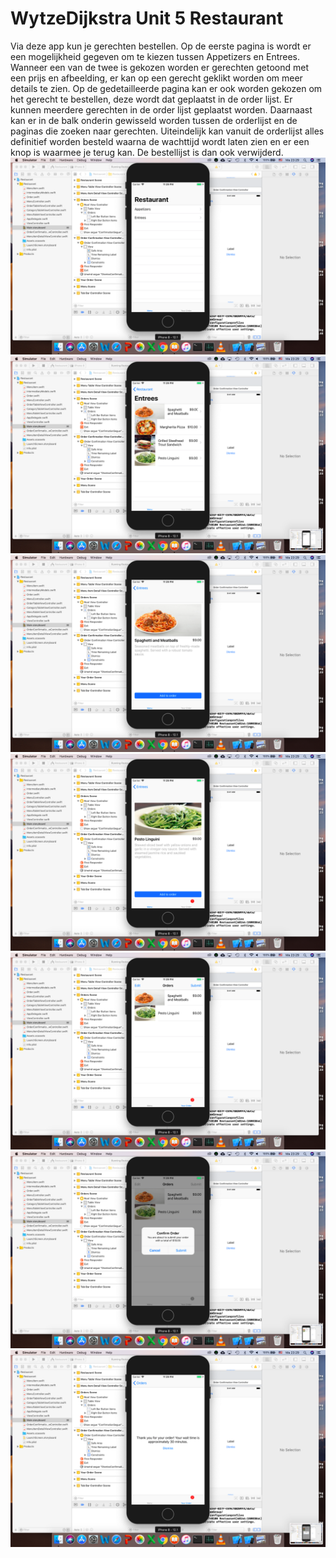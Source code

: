 # WytzeDijkstra Unit 5 Restaurant
Via deze app kun je gerechten bestellen. Op de eerste pagina is wordt er een mogelijkheid gegeven om te kiezen tussen Appetizers en Entrees.
Wanneer een van de twee is gekozen worden er gerechten getoond met een prijs en afbeelding, er kan op een gerecht geklikt worden om meer details te zien.
Op de gedetailleerde pagina kan er ook worden gekozen om het gerecht te bestellen, deze wordt dat geplaatst in de order lijst.
Er kunnen meerdere gerechten in de order lijst geplaatst worden. Daarnaast kan er in de balk onderin gewisseld worden tussen de orderlijst en de paginas die zoeken naar gerechten.
Uiteindelijk kan vanuit de orderlijst alles definitief worden besteld waarna de wachttijd wordt laten zien en er een knop is waarmee je terug kan. De bestellijst is dan ook verwijderd.
![alt text](https://github.com/wytzz/WytzeDijkstra-Unit5-Restaurant/blob/master/doc/Schermafbeelding%202018-12-10%20om%2023.29.16.png)
![alt text](https://github.com/wytzz/WytzeDijkstra-Unit5-Restaurant/blob/master/doc/Schermafbeelding%202018-12-10%20om%2023.29.18.png)
![alt text](https://github.com/wytzz/WytzeDijkstra-Unit5-Restaurant/blob/master/doc/Schermafbeelding%202018-12-10%20om%2023.29.26.png)
![alt text](https://github.com/wytzz/WytzeDijkstra-Unit5-Restaurant/blob/master/doc/Schermafbeelding%202018-12-10%20om%2023.29.37.png)
![alt text](https://github.com/wytzz/WytzeDijkstra-Unit5-Restaurant/blob/master/doc/Schermafbeelding%202018-12-10%20om%2023.29.45.png)
![alt text](https://github.com/wytzz/WytzeDijkstra-Unit5-Restaurant/blob/master/doc/Schermafbeelding%202018-12-10%20om%2023.29.47.png)
![alt text](https://github.com/wytzz/WytzeDijkstra-Unit5-Restaurant/blob/master/doc/Schermafbeelding%202018-12-10%20om%2023.29.49.png)

